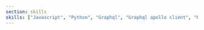```yaml
---
section: skills
skills: ["Javascript", "Python", "Graphql", "Graphql apollo client", "Reactjs", "Nodejs", "Redux", "Gatsby" "AWS Amplify", "AWS S3", "AWS Dynamodb", "Serverless Framework", "AWS lambda", "HTML", "CSS", "Sass", "Bootstrap", "Styled components", "MongoDB", "Postgres", "Git"]
---
```

